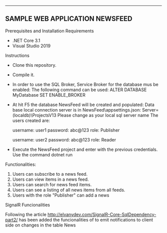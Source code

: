 ---------------------------------
SAMPLE WEB APPLICATION NEWSFEED
---------------------------------
Prerequisites and Installation Requirements

- .NET Core 3.1
- Visual Studio 2019

Instructions

- Clone this repository.
- Compile it.
- In order to use the SQL Broker, Service Broker for the database mus be enabled: The following command can be used: 
	ALTER DATABASE MyDatabase SET ENABLE_BROKER

- At hit F5 the database NewsFeed will be created and populated:
	Data base local connection server is in NewsFeed\appsettings.json:  Server=(localdb)\\ProjectsV13
	Please change as your local sql server name
	The users created are:

	username: user1
	password: abc@123
	role: Publisher

	username: user2
	password: abc@123
	role: Reader

- Execute the NewsFeed project and enter with the previous credentials. Use the command dotnet run

Functionalities:

1. Users can subscribe to a news feed.
2. Users can view items in a news feed.
3. Users can search for news feed items.
4. Users can see a listing of all news items from all feeds.
5. Users with the role "Publisher" can add a news

SignalR Funcionalities

Following the article http://elvanydev.com/SignalR-Core-SqlDependency-part2/ has been added the funcionalities of to emit
 notifications to client side on changes in the table News
 
 






